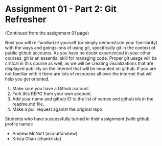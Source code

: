# Assignment 01 - Part 2: Git Refresher

(Continued from the assignment 01 page)

Next you will re-familiarize yourself (or simply demonstrate your familiarity) with the ways and goings-ons of using git, specifically git in the context of public github accounts. As you have no doubt experienced in your other courses, git is an essential skill for managing code. Proper git usage will be critical in this course as well, as we will be creating visualizations that are displayed publicly on the internet that will be mounted on github. If you are not familiar with it there are lots of resources all over the internet that will help you get oriented.

1. Make sure you have a Github account.
2. Fork this REPO from your own account.
3. Add your name and github ID to the list of names and github ids in the readme.md file.
4. Make a pull request against the original repo

Students who have successfully turned in their assignment (with github profile name):

- Andrew McNutt (mcnuttandrew)
- Krista Chan (chankrista)
